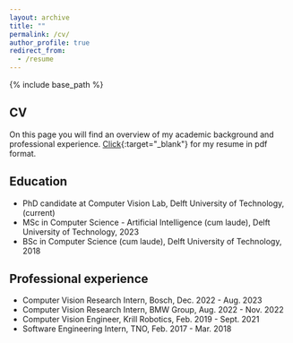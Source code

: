 ```yaml
---
layout: archive
title: ""
permalink: /cv/
author_profile: true
redirect_from:
  - /resume
---
```


{% include base_path %}

CV
------
On this page you will find an overview of my academic background and professional experience. [Click](https://drive.google.com/file/d/1we-y3MNwgj8yWl6toP_oZTpGoHlCJq-F/view?usp=share_link){:target="_blank"} for my resume in pdf format.
## Education
* PhD candidate at Computer Vision Lab, Delft University of Technology, (current)
* MSc in Computer Science - Artificial Intelligence (cum laude), Delft University of Technology, 2023
* BSc in Computer Science (cum laude), Delft University of Technology, 2018
## Professional experience
* Computer Vision Research Intern, Bosch, Dec. 2022 - Aug. 2023
* Computer Vision Research Intern, BMW Group, Aug. 2022 - Nov. 2022
* Computer Vision Engineer, Krill Robotics, Feb. 2019 - Sept. 2021
* Software Engineering Intern, TNO, Feb. 2017 - Mar. 2018

